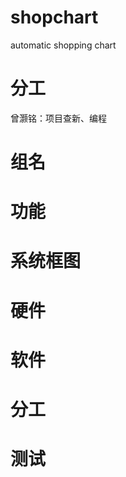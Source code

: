 # shopchart
automatic shopping chart 

# 分工
曾灏铭：项目查新、编程


# 组名


# 功能


# 系统框图


# 硬件


# 软件


# 分工


# 测试


